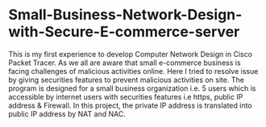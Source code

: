 # Small-Business-Network-Design-with-Secure-E-commerce-server
This is my first experience to develop Computer Network Design in Cisco Packet Tracer. As we all are aware that small e-commerce business is facing challenges of malicious activities online. Here I tried to resolve issue by giving securities features to prevent malicious activities on site. 
The program is designed for a small business organization i.e. 5 users which is accessible by internet users with securities features i.e https, public IP address & Firewall. In this project, the private IP address is translated into public IP address by NAT and NAC.
